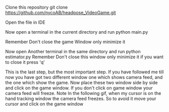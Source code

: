 Clone this repository git clone https://github.com/nycoAB/headpose_VideoGame.git

Open the file  in IDE

Now open a terminal in the current directory and run python main.py 

Remember Don't close the game Window only minimize it

Now open Another terminal in the same directory and run python estimator.py 
Remember Don't close this window only minimize it if you want to close it press 'q'

This is the last step, but the most important step. If you have followed me till now you have got two different window one which shows camera feed, and the one which show the game. Now place these two window side by side and click on the game window. If you don't click on game window your camera feed will freeze. Note In the following gif, when my cursor is on the hand tracking window the camera feed freezes. So to avoid it move your cursor and click on the game window
